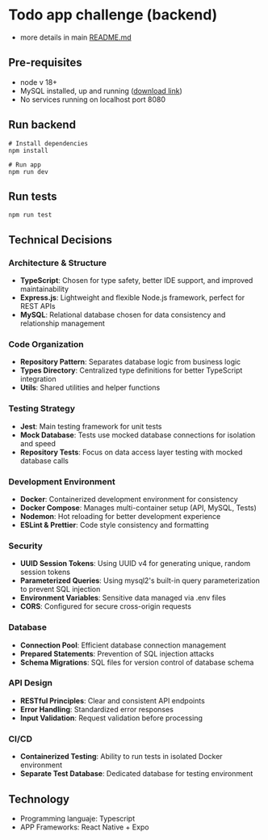 # Todo app challenge (backend)

- more details in main [README.md](../README.md)

## Pre-requisites

- node v 18+
- MySQL installed, up and running ([download link](https://dev.mysql.com/downloads/mysql/))
- No services running on localhost port 8080

## Run backend

```
# Install dependencies
npm install

# Run app
npm run dev
```

## Run tests

```
npm run test
```

## Technical Decisions

### Architecture & Structure

- **TypeScript**: Chosen for type safety, better IDE support, and improved maintainability
- **Express.js**: Lightweight and flexible Node.js framework, perfect for REST APIs
- **MySQL**: Relational database chosen for data consistency and relationship management

### Code Organization

- **Repository Pattern**: Separates database logic from business logic
- **Types Directory**: Centralized type definitions for better TypeScript integration
- **Utils**: Shared utilities and helper functions

### Testing Strategy

- **Jest**: Main testing framework for unit tests
- **Mock Database**: Tests use mocked database connections for isolation and speed
- **Repository Tests**: Focus on data access layer testing with mocked database calls

### Development Environment

- **Docker**: Containerized development environment for consistency
- **Docker Compose**: Manages multi-container setup (API, MySQL, Tests)
- **Nodemon**: Hot reloading for better development experience
- **ESLint & Prettier**: Code style consistency and formatting

### Security

- **UUID Session Tokens**: Using UUID v4 for generating unique, random session tokens
- **Parameterized Queries**: Using mysql2's built-in query parameterization to prevent SQL injection
- **Environment Variables**: Sensitive data managed via .env files
- **CORS**: Configured for secure cross-origin requests

### Database

- **Connection Pool**: Efficient database connection management
- **Prepared Statements**: Prevention of SQL injection attacks
- **Schema Migrations**: SQL files for version control of database schema

### API Design

- **RESTful Principles**: Clear and consistent API endpoints
- **Error Handling**: Standardized error responses
- **Input Validation**: Request validation before processing

### CI/CD

- **Containerized Testing**: Ability to run tests in isolated Docker environment
- **Separate Test Database**: Dedicated database for testing environment

## Technology

- Programming languaje: Typescript
- APP Frameworks: React Native + Expo
